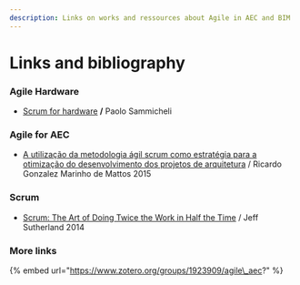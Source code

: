 ```yaml
---
description: Links on works and ressources about Agile in AEC and BIM
---
```


# Links and bibliography

### Agile Hardware

* [Scrum for hardware](https://leanpub.com/Scrum-for-Hardware) **/** Paolo Sammicheli

### Agile for AEC 

* [A utilização da metodologia ágil scrum como estratégia para a otimização do desenvolvimento dos projetos de arquitetura](https://issuu.com/ricardomarinhodemattos/docs/a_utiliza____o_da_metodologia___gil) / Ricardo Gonzalez Marinho de Mattos 2015

### Scrum

* [Scrum: The Art of Doing Twice the Work in Half the Time](https://www.amazon.fr/Scrum-Doing-Twice-Work-Half/dp/038534645X) / Jeff Sutherland 2014 

### More links

{% embed url="https://www.zotero.org/groups/1923909/agile\_aec?" %}



